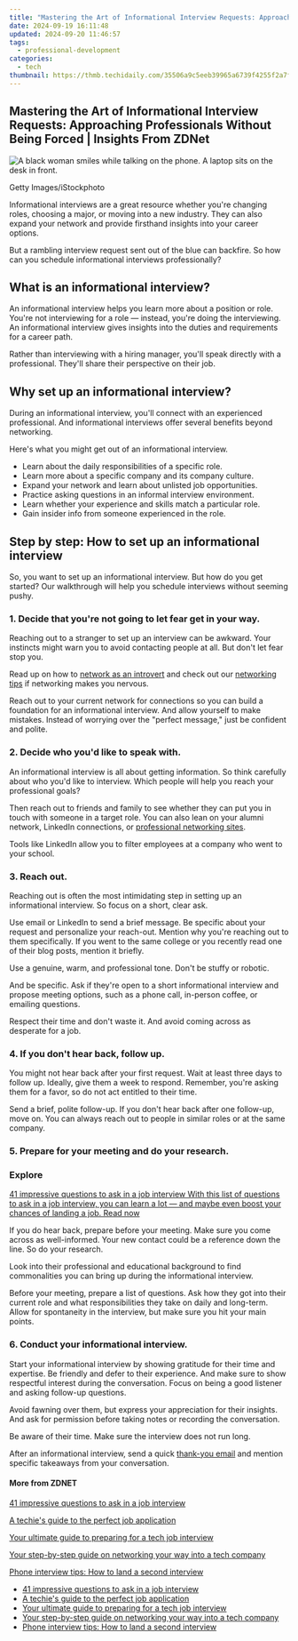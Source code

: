 ```yaml
---
title: "Mastering the Art of Informational Interview Requests: Approaching Professionals Without Being Forced | Insights From ZDNet"
date: 2024-09-19 16:11:48
updated: 2024-09-20 11:46:57
tags:
  - professional-development
categories:
  - tech
thumbnail: https://thmb.techidaily.com/35506a9c5eeb39965a6739f4255f2a7fd3073f2c89e35224944b9c79ce0abec8.jpg
---
```


## Mastering the Art of Informational Interview Requests: Approaching Professionals Without Being Forced | Insights From ZDNet

![A black woman smiles while talking on the phone. A laptop sits on the desk in front.](https://www.zdnet.com/a/img/resize/45b907e579b4ac47f30717e6d8cdbd32a180c8bd/2020/03/17/1264e1ba-e72a-4b08-880f-094a703c39fb/computeruserphoneistock-1148826177.jpg?auto=webp&width=1280)

Getty Images/iStockphoto

Informational interviews are a great resource whether you're changing roles, choosing a major, or moving into a new industry. They can also expand your network and provide firsthand insights into your career options. 

But a rambling interview request sent out of the blue can backfire. So how can you schedule informational interviews professionally?

## What is an informational interview?

An informational interview helps you learn more about a position or role. You're not interviewing for a role — instead, you're doing the interviewing. An informational interview gives insights into the duties and requirements for a career path.

Rather than interviewing with a hiring manager, you'll speak directly with a professional. They'll share their perspective on their job.

## Why set up an informational interview?

During an informational interview, you'll connect with an experienced professional. And informational interviews offer several benefits beyond networking. 

Here's what you might get out of an informational interview.

* Learn about the daily responsibilities of a specific role.
* Learn more about a specific company and its company culture.
* Expand your network and learn about unlisted job opportunities.
* Practice asking questions in an informal interview environment.
* Learn whether your experience and skills match a particular role.
* Gain insider info from someone experienced in the role.

## Step by step: How to set up an informational interview

So, you want to set up an informational interview. But how do you get started? Our walkthrough will help you schedule interviews without seeming pushy.

### 1\. Decide that you're not going to let fear get in your way.

Reaching out to a stranger to set up an interview can be awkward. Your instincts might warn you to avoid contacting people at all. But don't let fear stop you.

Read up on how to [network as an introvert](https://www.zdnet.com/education/professional-development/how-to-network-as-an-introvert/) and check out our [networking tips](https://www.zdnet.com/education/professional-development/tech-company-networking-tips/) if networking makes you nervous.

Reach out to your current network for connections so you can build a foundation for an informational interview. And allow yourself to make mistakes. Instead of worrying over the "perfect message," just be confident and polite.

### 2\. Decide who you'd like to speak with.

An informational interview is all about getting information. So think carefully about who you'd like to interview. Which people will help you reach your professional goals?

Then reach out to friends and family to see whether they can put you in touch with someone in a target role. You can also lean on your alumni network, LinkedIn connections, or [professional networking sites](https://www.zdnet.com/education/professional-development/best-networking-sites-for-tech-professionals/). 

Tools like LinkedIn allow you to filter employees at a company who went to your school.

### 3\. Reach out.

Reaching out is often the most intimidating step in setting up an informational interview. So focus on a short, clear ask. 

Use email or LinkedIn to send a brief message. Be specific about your request and personalize your reach-out. Mention why you're reaching out to them specifically. If you went to the same college or you recently read one of their blog posts, mention it briefly.

Use a genuine, warm, and professional tone. Don't be stuffy or robotic. 

And be specific. Ask if they're open to a short informational interview and propose meeting options, such as a phone call, in-person coffee, or emailing questions. 

Respect their time and don't waste it. And avoid coming across as desperate for a job. 

### 4\. If you don't hear back, follow up.

You might not hear back after your first request. Wait at least three days to follow up. Ideally, give them a week to respond. Remember, you're asking them for a favor, so do not act entitled to their time.

Send a brief, polite follow-up. If you don't hear back after one follow-up, move on. You can always reach out to people in similar roles or at the same company. 

### 5\. Prepare for your meeting and do your research.

### Explore

[41 impressive questions to ask in a job interview With this list of questions to ask in a job interview, you can learn a lot — and maybe even boost your chances of landing a job.  Read now](https://www.zdnet.com/article/questions-to-ask-in-an-interview/)

If you do hear back, prepare before your meeting. Make sure you come across as well-informed. Your new contact could be a reference down the line. So do your research. 

Look into their professional and educational background to find commonalities you can bring up during the informational interview.

 Before your meeting, prepare a list of questions. Ask how they got into their current role and what responsibilities they take on daily and long-term. Allow for spontaneity in the interview, but make sure you hit your main points.

### 6\. Conduct your informational interview.

Start your informational interview by showing gratitude for their time and expertise. Be friendly and defer to their experience. And make sure to show respectful interest during the conversation. Focus on being a good listener and asking follow-up questions.

Avoid fawning over them, but express your appreciation for their insights. And ask for permission before taking notes or recording the conversation. 

Be aware of their time. Make sure the interview does not run long.

After an informational interview, send a quick [thank-you email](https://www.zdnet.com/education/professional-development/how-to-write-an-interview-thank-you-email/) and mention specific takeaways from your conversation. 

#### More from **ZDNET**

[41 impressive questions to ask in a job interview](https://www.zdnet.com/article/questions-to-ask-in-an-interview/ "41 impressive questions to ask in a job interview")

[A techie's guide to the perfect job application](https://www.zdnet.com/article/tech-job-application-guide/ "A techie's guide to the perfect job application")

[Your ultimate guide to preparing for a tech job interview](https://www.zdnet.com/article/tech-job-interview-tips/ "Your ultimate guide to preparing for a tech job interview")

[Your step-by-step guide on networking your way into a tech company](https://www.zdnet.com/article/tech-company-networking-tips/ "Your step-by-step guide on networking your way into a tech company")

[Phone interview tips: How to land a second interview](https://www.zdnet.com/article/interview-tips-recent-grads/ "Phone interview tips: How to land a second interview")

* [41 impressive questions to ask in a job interview](https://www.zdnet.com/article/questions-to-ask-in-an-interview/ "41 impressive questions to ask in a job interview")
* [A techie's guide to the perfect job application](https://www.zdnet.com/article/tech-job-application-guide/ "A techie's guide to the perfect job application")
* [Your ultimate guide to preparing for a tech job interview](https://www.zdnet.com/article/tech-job-interview-tips/ "Your ultimate guide to preparing for a tech job interview")
* [Your step-by-step guide on networking your way into a tech company](https://www.zdnet.com/article/tech-company-networking-tips/ "Your step-by-step guide on networking your way into a tech company")
* [Phone interview tips: How to land a second interview](https://www.zdnet.com/article/interview-tips-recent-grads/ "Phone interview tips: How to land a second interview")

<ins class="adsbygoogle"
     style="display:block"
     data-ad-format="autorelaxed"
     data-ad-client="ca-pub-7571918770474297"
     data-ad-slot="1223367746"></ins>



<ins class="adsbygoogle"
     style="display:block"
     data-ad-client="ca-pub-7571918770474297"
     data-ad-slot="8358498916"
     data-ad-format="auto"
     data-full-width-responsive="true"></ins>

